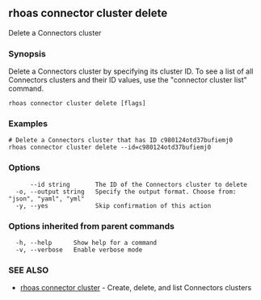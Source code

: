 ## rhoas connector cluster delete

Delete a Connectors cluster

### Synopsis

Delete a Connectors cluster by specifying its cluster ID. To see a list of all Connectors clusters and their ID values, use the "connector cluster list" command.


```
rhoas connector cluster delete [flags]
```

### Examples

```
# Delete a Connectors cluster that has ID c980124otd37bufiemj0
rhoas connector cluster delete --id=c980124otd37bufiemj0

```

### Options

```
      --id string       The ID of the Connectors cluster to delete
  -o, --output string   Specify the output format. Choose from: "json", "yaml", "yml"
  -y, --yes             Skip confirmation of this action 
```

### Options inherited from parent commands

```
  -h, --help      Show help for a command
  -v, --verbose   Enable verbose mode
```

### SEE ALSO

* [rhoas connector cluster](rhoas_connector_cluster.md)	 - Create, delete, and list Connectors clusters

